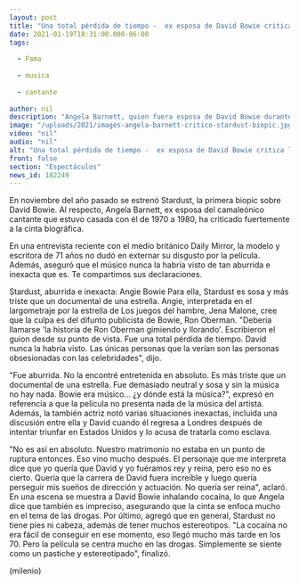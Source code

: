 ```yaml
---
layout: post
title: "Una total pérdida de tiempo -  ex esposa de David Bowie critica la biopic sobre el cantante"
date: 2021-01-19T18:31:00.000-06:00
tags:
  
  - Fama
  
  - musica
  
  - cantante
  
author: nil
description: "Angela Barnett, quien fuera esposa de David Bowie durante diez años, criticó la película sobre el icónico músico. Esto fue lo que dijo. "
image: "/uploads/2021/images-angela-barnett-critico-stardust-biopic.jpg"
video: "nil"
audio: "nil"
alt: "Una total pérdida de tiempo -  ex esposa de David Bowie critica la biopic sobre el cantante"
front: false
section: "Espectáculos"
news_id: 182249
---
```


En noviembre del año pasado se estrenó Stardust, la primera biopic sobre David Bowie. Al respecto, Angela Barnett, ex esposa del camaleónico cantante que estuvo casada con él de 1970 a 1980, ha criticado fuertemente a la cinta biográfica. 

En una entrevista reciente con el medio británico Daily Mirror, la modelo y escritora de 71 años no dudó en externar su disgusto por la película. Además, aseguró que el músico nunca la habría visto de tan aburrida e inexacta que es. Te compartimos sus declaraciones. 

Stardust, aburrida e inexacta: Angie Bowie Para ella, Stardust es sosa y más triste que un documental de una estrella. Angie, interpretada en el largometraje por la estrella de Los juegos del hambre, Jena Malone, cree que la culpa es del difunto publicista de Bowie, Ron Oberman. "Debería llamarse 'la historia de Ron Oberman gimiendo y llorando'. Escribieron el guion desde su punto de vista. Fue una total pérdida de tiempo. David nunca la habría visto. Las únicas personas que la verían son las personas obsesionadas con las celebridades", dijo. 

"Fue aburrida. No la encontré entretenida en absoluto. Es más triste que un documental de una estrella. Fue demasiado neutral y sosa y sin la música no hay nada. Bowie era músico... ¿y dónde está la música?", expresó en referencia a que la película no presenta nada de la música del artista. 
Además, la también actriz notó varias situaciones inexactas, incluida una discusión entre ella y David cuando él regresa a Londres después de intentar triunfar en Estados Unidos y lo acusa de tratarla como esclava. 

"No es así en absoluto. Nuestro matrimonio no estaba en un punto de ruptura entonces. Eso vino mucho después. El personaje que me interpreta dice que yo quería que David y yo fuéramos rey y reina, pero eso no es cierto. Quería que la carrera de David fuera increíble y luego quería perseguir mis sueños de dirección y actuación. No quería ser reina", aclaró. 
En una escena se muestra a David Bowie inhalando cocaína, lo que Angela dice que también es impreciso, asegurando que la cinta se enfoca mucho en el tema de las drogas. Por último, agregó que en general, Stardust no tiene pies ni cabeza, además de tener muchos estereotipos. 
"La cocaína no era fácil de conseguir en ese momento, eso llegó mucho más tarde en los 70. Pero la película se centra mucho en las drogas. Simplemente se siente como un pastiche y estereotipado", finalizó. 

(milenio)